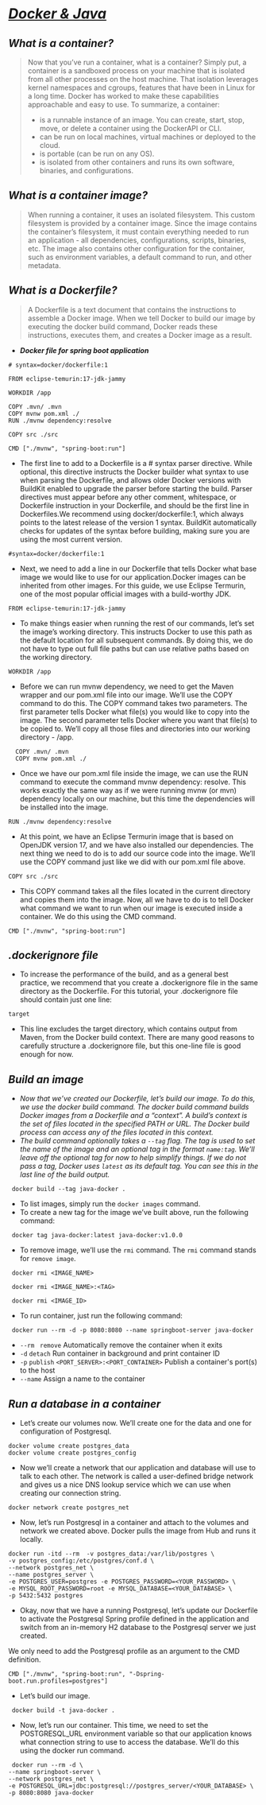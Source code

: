 # _[Docker & Java](https://docs.docker.com/language/java/)_

## _What is a container?_

> Now that you’ve run a container, what is a container? Simply put, a container is a sandboxed process on your machine
> that is isolated from all other processes on the host machine. That isolation leverages kernel namespaces and cgroups,
> features that have been in Linux for a long time. Docker has worked to make these capabilities approachable and easy
> to
> use. To summarize, a container:
> - is a runnable instance of an image. You can create, start, stop, move, or delete a container using the DockerAPI or
    CLI.
> - can be run on local machines, virtual machines or deployed to the cloud.
> - is portable (can be run on any OS).
> - is isolated from other containers and runs its own software, binaries, and configurations.

## _What is a container image?_

> When running a container, it uses an isolated filesystem. This custom filesystem is provided by a container image.
> Since the image contains the container’s filesystem, it must contain everything needed to run an application - all
> dependencies, configurations, scripts, binaries, etc. The image also contains other configuration for the container,
> such as environment variables, a default command to run, and other metadata.

## _What is a Dockerfile?_

> A Dockerfile is a text document that contains the instructions to assemble a Docker image. When we tell Docker to
> build our image by executing the docker build command, Docker reads these instructions, executes them, and creates a
> Docker image as a result.

* ***Docker file for spring boot application***

```
# syntax=docker/dockerfile:1

FROM eclipse-temurin:17-jdk-jammy

WORKDIR /app

COPY .mvn/ .mvn
COPY mvnw pom.xml ./
RUN ./mvnw dependency:resolve

COPY src ./src

CMD ["./mvnw", "spring-boot:run"]
```

- The first line to add to a Dockerfile is a # syntax parser directive. While optional, this directive instructs the
  Docker builder what syntax to use when parsing the Dockerfile, and allows older Docker versions with BuildKit enabled
  to upgrade the parser before starting the build. Parser directives must appear before any other comment, whitespace,
  or Dockerfile instruction in your Dockerfile, and should be the first line in Dockerfiles.We recommend using
  docker/dockerfile:1, which always points to the latest release of the version 1 syntax. BuildKit automatically checks
  for updates of the syntax before building, making sure you are using the most current version.

```
#syntax=docker/dockerfile:1
```

- Next, we need to add a line in our Dockerfile that tells Docker what base image we would like to use for our
  application.Docker images can be inherited from other images. For this guide, we use Eclipse Termurin, one of the most
  popular official images with a build-worthy JDK.

```
FROM eclipse-temurin:17-jdk-jammy
```

- To make things easier when running the rest of our commands, let’s set the image’s working directory. This instructs
  Docker to use this path as the default location for all subsequent commands. By doing this, we do not have to type out
  full file paths but can use relative paths based on the working directory.

```
WORKDIR /app
```

- Before we can run mvnw dependency, we need to get the Maven wrapper and our pom.xml file into our image. We’ll use the
  COPY command to do this. The COPY command takes two parameters. The first parameter tells Docker what file(s) you
  would like to copy into the image. The second parameter tells Docker where you want that file(s) to be copied to.
  We’ll copy all those files and directories into our working directory - /app.

```
  COPY .mvn/ .mvn
  COPY mvnw pom.xml ./ 
  ```

- Once we have our pom.xml file inside the image, we can use the RUN command to execute the command mvnw dependency:
  resolve. This works exactly the same way as if we were running mvnw (or mvn) dependency locally on our machine, but
  this time the dependencies will be installed into the image.

```
RUN ./mvnw dependency:resolve
```

- At this point, we have an Eclipse Termurin image that is based on OpenJDK version 17, and we have also installed our
  dependencies. The next thing we need to do is to add our source code into the image. We’ll use the COPY command just
  like we did with our pom.xml file above.

```
COPY src ./src
```

- This COPY command takes all the files located in the current directory and copies them into the image. Now, all we
  have to do is to tell Docker what command we want to run when our image is executed inside a container. We do this
  using the CMD command.

```
CMD ["./mvnw", "spring-boot:run"]
```

## _.dockerignore file_

- To increase the performance of the build, and as a general best practice, we recommend that you create a .dockerignore
  file in the same directory as the Dockerfile. For this tutorial, your .dockerignore file should contain just one line:

``` 
target
 ```

- This line excludes the target directory, which contains output from Maven, from the Docker build context. There are
  many good reasons to carefully structure a .dockerignore file, but this one-line file is good enough for now.

## _Build an image_

- _Now that we’ve created our Dockerfile, let’s build our image. To do this, we use the docker build command. The docker
  build command builds Docker images from a Dockerfile and a “context”. A build’s context is the set of files located in
  the specified PATH or URL. The Docker build process can access any of the files located in this context._
- _The build command optionally takes a `--tag` flag. The tag is used to set the name of the image and an optional tag
  in the format `name:tag`. We’ll leave off the optional tag for now to help simplify things. If we do not pass a tag,
  Docker uses `latest` as its default tag. You can see this in the last line of the build output._

```
 docker build --tag java-docker .
```

- To list images, simply run the `docker images` command.
- To create a new tag for the image we’ve built above, run the following command:

```
 docker tag java-docker:latest java-docker:v1.0.0
```

- To remove image, we’ll use the `rmi` command. The `rmi` command stands for `remove image`.

```
 docker rmi <IMAGE_NAME>
 ```

```
 docker rmi <IMAGE_NAME>:<TAG>
```

```
 docker rmi <IMAGE_ID>
```

- To run container, just run the following command:

```
 docker run --rm -d -p 8080:8080 --name springboot-server java-docker
```

- `--rm `   `remove`  Automatically remove the container when it exits
- `-d`   `detach`  Run container in background and print container ID
- `-p`   `publish`   `<PORT_SERVER>:<PORT_CONTAINER>`  Publish a container's port(s) to the host
- `--name`  Assign a name to the container

## _Run a database in a container_

- Let’s create our volumes now. We’ll create one for the data and one for configuration of Postgresql.

```
docker volume create postgres_data
docker volume create postgres_config
```

- Now we’ll create a network that our application and database will use to talk to each other. The network is called a
  user-defined bridge network and gives us a nice DNS lookup service which we can use when creating our connection
  string.

```
docker network create postgres_net
```

- Now, let’s run Postgresql in a container and attach to the volumes and network we created above. Docker pulls the
  image from Hub and runs it locally.

```
docker run -itd --rm  -v postgres_data:/var/lib/postgres \
-v postgres_config:/etc/postgres/conf.d \
--network postgres_net \
--name postgres_server \
-e POSTGRES_USER=postgres -e POSTGRES_PASSWORD=<YOUR_PASSWORD> \
-e MYSQL_ROOT_PASSWORD=root -e MYSQL_DATABASE=<YOUR_DATABASE> \
-p 5432:5432 postgres
```
- Okay, now that we have a running Postgresql, let’s update our Dockerfile to activate the Postgresql Spring profile defined in the application and switch from an in-memory H2 database to the Postgresql server we just created.

We only need to add the Postgresql profile as an argument to the CMD definition.
```
CMD ["./mvnw", "spring-boot:run", "-Dspring-boot.run.profiles=postgres"]
```
- Let’s build our image.
```
 docker build -t java-docker .
```
- Now, let’s run our container. This time, we need to set the POSTGRESQL_URL environment variable so that our application knows what connection string to use to access the database. We’ll do this using the docker run command.

```
 docker run --rm -d \
--name springboot-server \
--network postgres_net \
-e POSTGRESQL_URL=jdbc:postgresql://postgres_server/<YOUR_DATABASE> \
-p 8080:8080 java-docker
```
